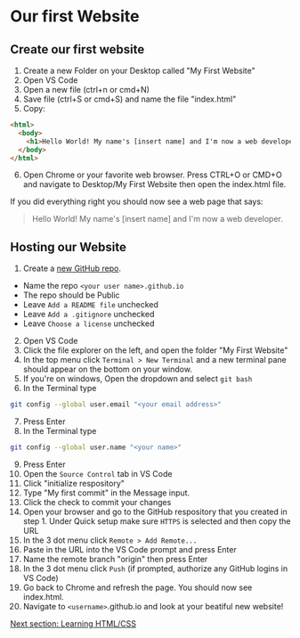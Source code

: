 # Our first Website

## Create our first website

1. Create a new Folder on your Desktop called "My First Website"
2. Open VS Code
3. Open a new file (ctrl+n or cmd+N)
4. Save file (ctrl+S or cmd+S) and name the file "index.html"
5. Copy:

```html
<html>
  <body>
    <h1>Hello World! My name's [insert name] and I'm now a web developer.</h1>
  </body>
</html>
```

6. Open Chrome or your favorite web browser. Press CTRL+O or CMD+O and navigate
   to Desktop/My First Website then open the index.html file.

If you did everything right you should now see a web page that says:
> Hello World! My name's [insert name] and I'm now a web developer.

## Hosting our Website

1. Create a [new GitHub repo](https://github.com/new).
  - Name the repo `<your user name>.github.io`
  - The repo should be Public
  - Leave `Add a README file` unchecked
  - Leave `Add a .gitignore` unchecked
  - Leave `Choose a license` unchecked
2. Open VS Code
3. Click the file explorer on the left, and open the folder "My First Website"
4. In the top menu click `Terminal > New Terminal` and a new terminal pane
   should appear on the bottom on your window.
5. If you're on windows, Open the dropdown and select `git bash`
6. In the Terminal type

```bash
git config --global user.email "<your email address>"
```

7. Press Enter
8. In the Terminal type

```bash
git config --global user.name "<your name>"
```

9. Press Enter
10. Open the `Source Control` tab in VS Code
11. Click "initialize respository"
12. Type "My first commit" in the Message input.
13. Click the check to commit your changes
14. Open your browser and go to the GitHub respository that you created in step 1.
    Under Quick setup make sure `HTTPS` is selected and then copy the URL
15. In the 3 dot menu click `Remote > Add Remote...`
16. Paste in the URL into the VS Code prompt and press Enter
17. Name the remote branch "origin" then press Enter
18. In the 3 dot menu click `Push` (if prompted, authorize any GitHub logins in VS Code)
19. Go back to Chrome and refresh the page. You should now see index.html.
20. Navigate to `<username>`.github.io and look at your beatiful new website!


[Next section: Learning HTML/CSS](/notes/week1/html_css.md)
